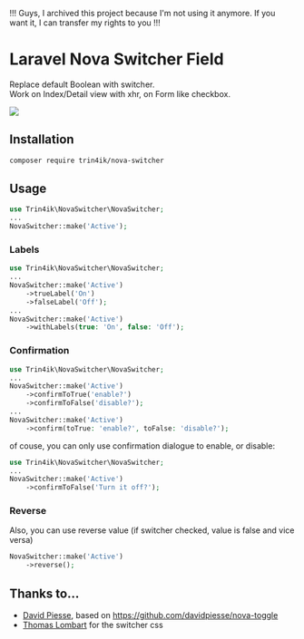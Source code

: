 !!! Guys, I archived this project because I'm not using it anymore. If you want it, I can transfer my rights to you !!!

# Laravel Nova Switcher Field
Replace default Boolean with switcher. \
Work on Index/Detail view with xhr, on Form like checkbox.

![](https://user-images.githubusercontent.com/839633/209843810-d656e6db-025f-4221-9c6c-9b238227706f.gif)

## Installation
```bash
composer require trin4ik/nova-switcher
```

## Usage
```php
use Trin4ik\NovaSwitcher\NovaSwitcher;
...
NovaSwitcher::make('Active');
```
### Labels
```php
use Trin4ik\NovaSwitcher\NovaSwitcher;
...
NovaSwitcher::make('Active')
    ->trueLabel('On')
    ->falseLabel('Off');
...
NovaSwitcher::make('Active')
    ->withLabels(true: 'On', false: 'Off');
```
### Confirmation
```php
use Trin4ik\NovaSwitcher\NovaSwitcher;
...
NovaSwitcher::make('Active')
    ->confirmToTrue('enable?')
    ->confirmToFalse('disable?');
...
NovaSwitcher::make('Active')
    ->confirm(toTrue: 'enable?', toFalse: 'disable?');
```
of couse, you can only use confirmation dialogue to enable, or disable:
```php
use Trin4ik\NovaSwitcher\NovaSwitcher;
...
NovaSwitcher::make('Active')
    ->confirmToFalse('Turn it off?');
```
### Reverse
Also, you can use reverse value (if switcher checked, value is false and vice versa)
```php
NovaSwitcher::make('Active')
    ->reverse();
```

## Thanks to...
- [David Piesse](https://github.com/davidpiesse), based on https://github.com/davidpiesse/nova-toggle
- [Thomas Lombart](https://dev.to/thomaslombart/how-to-build-a-reusable-and-accessible-toggle-switch-with-vue-3hh7) for the switcher css
